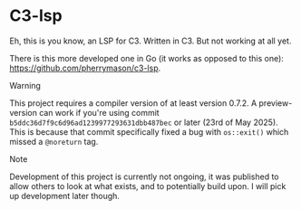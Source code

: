 # C3-lsp
Eh, this is you know, an LSP for C3. Written in C3. But not working at all yet.

There is this more developed one in Go (it works as opposed to this one):
https://github.com/pherrymason/c3-lsp.

> [!WARNING]
> This project requires a compiler version of at least version 0.7.2.
> A preview-version can work if you're using commit
> `b5ddc36d7f9c6d96ad1239977293631dbb487bec` or later (23rd of May 2025).
> This is because that commit specifically fixed a bug with `os::exit()` which
> missed a `@noreturn` tag.

> [!NOTE]
> Development of this project is currently not ongoing, it was published to
> allow others to look at what exists, and to potentially build upon.
> I will pick up development later though.
